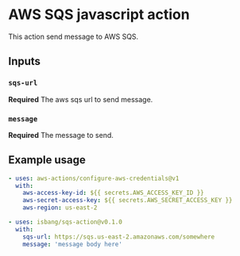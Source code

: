 # AWS SQS javascript action

This action send message to AWS SQS.

## Inputs

### `sqs-url`

**Required** The aws sqs url to send message.

### `message`

**Required** The message to send.

## Example usage

```yaml
- uses: aws-actions/configure-aws-credentials@v1
  with:
    aws-access-key-id: ${{ secrets.AWS_ACCESS_KEY_ID }}
    aws-secret-access-key: ${{ secrets.AWS_SECRET_ACCESS_KEY }}
    aws-region: us-east-2

- uses: isbang/sqs-action@v0.1.0
  with:
    sqs-url: https://sqs.us-east-2.amazonaws.com/somewhere
    message: 'message body here'
```
